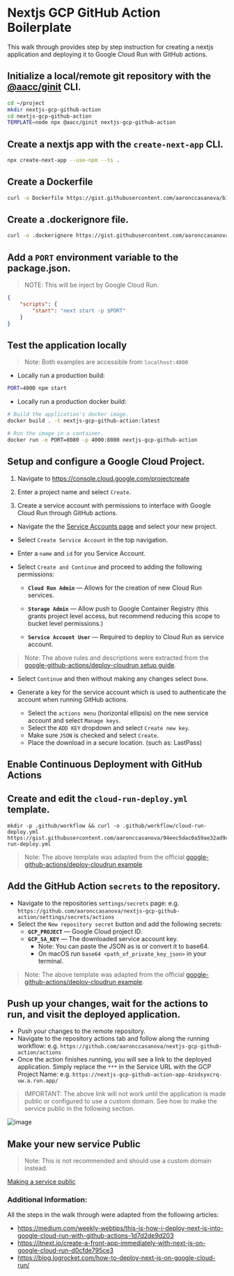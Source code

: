 # Nextjs GCP GitHub Action Boilerplate

This walk through provides step by step instruction for creating a nextjs application and deploying it to Google Cloud Run with GitHub actions.

## Initialize a local/remote git repository with the [@aacc/ginit](https://github.com/aaronccasanova/ginit) CLI.

```sh
cd ~/project
mkdir nextjs-gcp-github-action
cd nextjs-gcp-github-action
TEMPLATE=node npx @aacc/ginit nextjs-gcp-github-action
```

## Create a nextjs app with the `create-next-app` CLI.

```sh
npx create-next-app --use-npm --ts .
```

## Create a Dockerfile

```sh
curl -o Dockerfile https://gist.githubusercontent.com/aaronccasanova/b1086e286627350c269e498e251c910e/raw/9c06650829b454d382c73829d546eabaf8823cf6/Dockerfile
```

## Create a .dockerignore file.

```sh
curl -o .dockerignore https://gist.githubusercontent.com/aaronccasanova/2502450ab635406d03bebe55d7b913db/raw/db7adb5f9d3af7ad3597e5efb23777f5eb4fdb67/.dockerignore
```

## Add a `PORT` environment variable to the package.json.
> NOTE: This will be inject by Google Cloud Run.

```json
{
	"scripts": {
		"start": "next start -p $PORT"
	}
}
```

## Test the application locally

> Note: Both examples are accessible from `localhost:4000`

- Locally run a production build:

```sh
PORT=4000 npm start
```

- Locally run a production docker build:

```sh
# Build the application's docker image.
docker build . -t nextjs-gcp-github-action:latest

# Run the image in a container.
docker run -e PORT=8080 -p 4000:8080 nextjs-gcp-github-action
```

## Setup and configure a Google Cloud Project.

1. Navigate to https://console.cloud.google.com/projectcreate

2. Enter a project name and select `Create`.

3. Create a service account with permissions to interface with Google Cloud Run through GitHub actions.

- Navigate the the [Service Accounts page](https://console.cloud.google.com/iam-admin/serviceaccounts?project=nextjs-gcp-github-action) and select your new project.

- Select `Create Service Account` in the top navigation.

- Enter a `name` and `id` for you Service Account.

- Select `Create and Continue` and proceed to adding the following permissions:

  - **`Cloud Run Admin`** — Allows for the creation of new Cloud Run services.

  - **`Storage Admin`** — Allow push to Google Container Registry (this grants project level access, but recommend reducing this scope to bucket level permissions.)

  - **`Service Account User`** — Required to deploy to Cloud Run as service account.

> Note: The above rules and descriptions were extracted from the [google-github-actions/deploy-cloudrun setup guide](https://github.com/google-github-actions/deploy-cloudrun#setup).

- Select `Continue` and then without making any changes select `Done`.

- Generate a key for the service account which is used to authenticate the account when running GitHub actions.

  * Select the `actions menu` (horizontal ellipsis) on the new service account and select `Manage keys`.
  * Select the `ADD KEY` dropdown and select `Create new key`.
  * Make sure `JSON` is checked and select `Create`.
  * Place the download in a secure location. (such as: LastPass)

## Enable Continuous Deployment with GitHub Actions

## Create and edit the `cloud-run-deploy.yml` template.

```
mkdir -p .github/workflow && curl -o .github/workflow/cloud-run-deploy.yml https://gist.githubusercontent.com/aaronccasanova/94eec5dac0a59ae32ad9c93c5126fa87/raw/1fd00a9c0470341166f38cfe199b168dd8a9954c/cloud-run-deploy.yml
```

> Note: The above template was adapted from the official [google-github-actions/deploy-cloudrun example](https://github.com/google-github-actions/deploy-cloudrun/blob/main/.github/workflows/example-workflow.yaml).

## Add the GitHub Action `secrets` to the repository.

- Navigate to the repositories `settings/secrets` page: e.g. `https://github.com/aaronccasanova/nextjs-gcp-github-action/settings/secrets/actions`
- Select the `New repository secret` button and add the following secrets:
  - **`GCP_PROJECT`** — Google Cloud project ID.
  - **`GCP_SA_KEY`** — The downloaded service account key.
    * Note: You can paste the JSON as is or convert it to base64.
    * On macOS run `base64 <path_of_private_key_json>` in your terminal.

> Note: The above template was adapted from the official [google-github-actions/deploy-cloudrun example](https://github.com/google-github-actions/deploy-cloudrun/blob/main/.github/workflows/example-workflow.yaml).

## Push up your changes, wait for the actions to run, and visit the deployed application.

- Push your changes to the remote repository.
- Navigate to the repository actions tab and follow along the running workflow: e.g. `https://github.com/aaronccasanova/nextjs-gcp-github-action/actions`
- Once the action finishes running, you will see a link to the deployed application. Simply replace the `***` in the Service URL with the GCP Project Name: e.g. `https://nextjs-gcp-github-action-app-4zsdsyxcrq-uw.a.run.app/`

> IMPORTANT: The above link will not work until the application is made public or configured to use a custom domain. See how to make the service public in the following section.

![image](https://user-images.githubusercontent.com/32409546/141663363-c4c7128d-ec48-4a43-95cc-b24b2dd77ef3.png)

## Make your new service Public

> Note: This is not recommended and should use a custom domain instead.

[Making a service public](https://cloud.google.com/run/docs/securing/managing-access#making_a_service_public)

### Additional Information:

All the steps in the walk through were adapted from the following articles:
- https://medium.com/weekly-webtips/this-is-how-i-deploy-next-js-into-google-cloud-run-with-github-actions-1d7d2de9d203
- https://itnext.io/create-a-front-app-immediately-with-next-js-on-google-cloud-run-d0cfde795ce3
- https://blog.logrocket.com/how-to-deploy-next-js-on-google-cloud-run/
